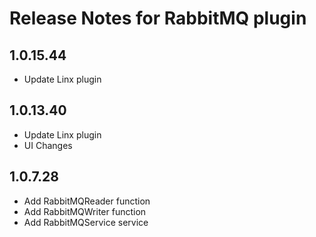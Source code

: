 # Release Notes for RabbitMQ plugin

<a id="1.0.15.44"></a>
## 1.0.15.44
- Update Linx plugin

<a id="1.0.13.40"></a>
## 1.0.13.40
- Update Linx plugin
- UI Changes

<a id="1.0.7.28"></a>
## 1.0.7.28
- Add RabbitMQReader function
- Add RabbitMQWriter function
- Add RabbitMQService service